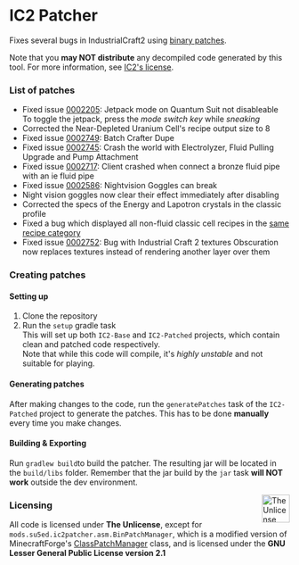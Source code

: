 # IC2 Patcher
Fixes several bugs in IndustrialCraft2 using [binary patches](http://javaxdelta.sourceforge.net).

Note that you **may NOT distribute** any decompiled code generated by this tool. 
For more information, see [IC2's license](https://forum.industrial-craft.net/thread/9843-mc-1-7-ic%C2%B2-v-2-1-x-2-2-x-experimental/).

### List of patches
- Fixed issue [0002205](https://bt.industrial-craft.net/view.php?id=2205): Jetpack mode on Quantum Suit not disableable  
  To toggle the jetpack, press the *mode switch key* while *sneaking*
- Corrected the Near-Depleted Uranium Cell's recipe output size to 8
- Fixed issue [0002749](https://bt.industrial-craft.net/view.php?id=2749): Batch Crafter Dupe
- Fixed issue [0002745](https://bt.industrial-craft.net/view.php?id=2745): Crash the world with Electrolyzer, Fluid Pulling Upgrade and Pump Attachment
- Fixed issue [0002717](https://bt.industrial-craft.net/view.php?id=2717): Client crashed when connect a bronze fluid pipe with an ie fluid pipe
- Fixed issue [0002586](https://bt.industrial-craft.net/view.php?id=2586): Nightvision Goggles can break
- Night vision goggles now clear their effect immediately after disabling
- Corrected the specs of the Energy and Lapotron crystals in the classic profile
- Fixed a bug which displayed all non-fluid classic cell recipes in the [same recipe category](https://imgur.com/a/qkECYYD)
- Fixed issue [0002752](https://bt.industrial-craft.net/view.php?id=2752): Bug with Industrial Craft 2 textures
  Obscuration now replaces textures instead of rendering another layer over them

### Creating patches

#### Setting up
1. Clone the repository
2. Run the `setup` gradle task   
   This will set up both `IC2-Base` and `IC2-Patched` projects, which contain clean and patched code respectively.  
   Note that while this code will compile, it's *highly unstable* and not suitable for playing.

#### Generating patches
After making changes to the code, run the `generatePatches` task of the `IC2-Patched` project to generate the patches.
This has to be done **manually** every time you make changes.

#### Building & Exporting
Run `gradlew build`to build the patcher. The resulting jar will be located in the `build/libs` folder. 
Remember that the jar build by the `jar` task **will NOT work** outside the dev environment.

<div>
  <img src="https://upload.wikimedia.org/wikipedia/commons/e/eb/PD-icon-black.svg" align="right" width="50" alt="The Unlicense Logo">
</div>
<h3 align="left">Licensing</h3>

All code is licensed under **The Unlicense**, except for `mods.su5ed.ic2patcher.asm.BinPatchManager`, which is a modified version 
of MinecraftForge's [ClassPatchManager](https://github.com/MinecraftForge/MinecraftForge/blob/1.12.x/src/main/java/net/minecraftforge/fml/common/patcher/ClassPatchManager.java) class, and is licensed under the **GNU Lesser General Public License version 2.1**
